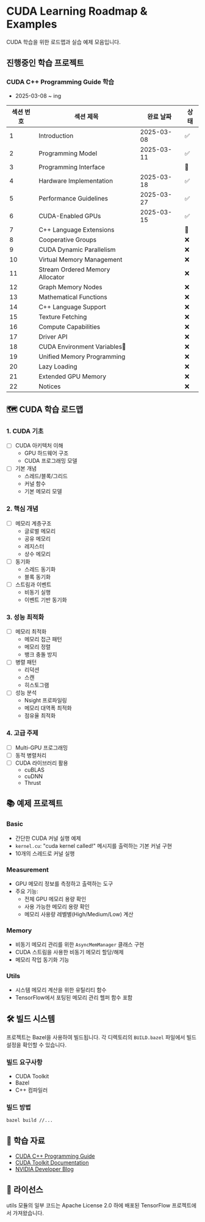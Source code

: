 # CUDA Learning Roadmap & Examples

CUDA 학습을 위한 로드맵과 실습 예제 모음입니다.

## 진행중인 학습 프로젝트

### CUDA C++ Programming Guide 학습

- 2025-03-08 ~ ing

| 섹션 번호 | 섹션 제목                                       | 완료 날짜 | 상태 |
|---------|------------------------------------------------|-----------|------|
| 1       | Introduction                                   | 2025-03-08 | ✅ |
| 2       | Programming Model                              | 2025-03-11 | ✅ |
| 3       | Programming Interface                          |            | 🚧 |
| 4       | Hardware Implementation                        | 2025-03-18 | ✅ |
| 5       | Performance Guidelines                         | 2025-03-27 | ✅ |
| 6       | CUDA-Enabled GPUs                              | 2025-03-15 | ✅ |
| 7       | C++ Language Extensions                        |            | 🚧 |
| 8       | Cooperative Groups                             |            | ❌ |
| 9       | CUDA Dynamic Parallelism                       |            | ❌ |
| 10      | Virtual Memory Management                      |            | ❌ |
| 11      | Stream Ordered Memory Allocator                |            | ❌ |
| 12      | Graph Memory Nodes                             |            | ❌ |
| 13      | Mathematical Functions                         |            | ❌ |
| 14      | C++ Language Support                           |            | ❌ |
| 15      | Texture Fetching                               |            | ❌ |
| 16      | Compute Capabilities                           |            | ❌ |
| 17      | Driver API                                     |            | ❌ |
| 18      | CUDA Environment Variables                    |            | ❌ |
| 19      | Unified Memory Programming                     |            | ❌ |
| 20      | Lazy Loading                                   |            | ❌ |
| 21      | Extended GPU Memory                            |            | ❌ |
| 22      | Notices                                        |            | ❌ |


## 🗺️ CUDA 학습 로드맵

### 1. CUDA 기초

- [ ] CUDA 아키텍처 이해
  - GPU 하드웨어 구조
  - CUDA 프로그래밍 모델
- [ ] 기본 개념
  - 스레드/블록/그리드
  - 커널 함수
  - 기본 메모리 모델

### 2. 핵심 개념

- [ ] 메모리 계층구조
  - 글로벌 메모리
  - 공유 메모리
  - 레지스터
  - 상수 메모리
- [ ] 동기화
  - 스레드 동기화
  - 블록 동기화
- [ ] 스트림과 이벤트
  - 비동기 실행
  - 이벤트 기반 동기화

### 3. 성능 최적화

- [ ] 메모리 최적화
  - 메모리 접근 패턴
  - 메모리 정렬
  - 뱅크 충돌 방지
- [ ] 병렬 패턴
  - 리덕션
  - 스캔
  - 히스토그램
- [ ] 성능 분석
  - Nsight 프로파일링
  - 메모리 대역폭 최적화
  - 점유율 최적화

### 4. 고급 주제

- [ ] Multi-GPU 프로그래밍
- [ ] 동적 병렬처리
- [ ] CUDA 라이브러리 활용
  - cuBLAS
  - cuDNN
  - Thrust

## 📚 예제 프로젝트

### Basic

- 간단한 CUDA 커널 실행 예제
- `kernel.cu`: "cuda kernel called!" 메시지를 출력하는 기본 커널 구현
- 10개의 스레드로 커널 실행

### Measurement

- GPU 메모리 정보를 측정하고 출력하는 도구
- 주요 기능:
  - 전체 GPU 메모리 용량 확인
  - 사용 가능한 메모리 용량 확인
  - 메모리 사용량 레벨별(High/Medium/Low) 계산

### Memory

- 비동기 메모리 관리를 위한 `AsyncMemManager` 클래스 구현
- CUDA 스트림을 사용한 비동기 메모리 할당/해제
- 메모리 작업 동기화 기능

### Utils

- 시스템 메모리 계산을 위한 유틸리티 함수
- TensorFlow에서 포팅된 메모리 관리 헬퍼 함수 포함

## 🛠️ 빌드 시스템

프로젝트는 Bazel을 사용하여 빌드됩니다. 각 디렉토리의 `BUILD.bazel` 파일에서 빌드 설정을 확인할 수 있습니다.

### 빌드 요구사항

- CUDA Toolkit
- Bazel
- C++ 컴파일러

### 빌드 방법

```bash
bazel build //...
```

## 📖 학습 자료

- [CUDA C++ Programming Guide](https://docs.nvidia.com/cuda/cuda-c-programming-guide/)
- [CUDA Toolkit Documentation](https://docs.nvidia.com/cuda/)
- [NVIDIA Developer Blog](https://developer.nvidia.com/blog)

## 📝 라이선스

utils 모듈의 일부 코드는 Apache License 2.0 하에 배포된 TensorFlow 프로젝트에서 가져왔습니다.
